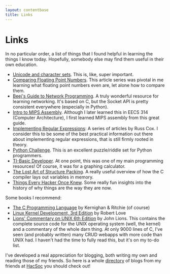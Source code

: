 ```yaml
---
layout: contentbase
title: Links
---
```

# Links

In no particular order, a list of things that I found helpful in learning the
things I know today. Hopefully, somebody else may find them useful in their own
education.

- [Unicode and character sets][joel-unicode]. This is, like, super important.
- [Comparing Floating Point Numbers][float].  This article series was pivotal in
  me learning what floating point numbers even are, let alone how to compare
  them.
- [Beej's Guide to Network Programming][beej].  A truly wonderful resource for
  learning networking.  It's based on C, but the Socket API is pretty consistent
  everywhere (especially in Python).
- [Intro to MIPS Assembly][mips].  Although I later learned this in EECS 314
  (Computer Architecture), I first learned MIPS assembly from this great guide.
- [Implementing Regular Expressions][regex]: A series of articles by Russ Cox. I
  consider this to be some of the best practical information out there about
  implementing regular expressions, that is still firmly rooted in theory.
- [Python Challenge][py-chal].  This is an excellent puzzle/riddle set for
  Python programmers.
- [TI-Basic Developer][tibasicdev].  At one point, this was one of my main
  programming resources!  Of course, it was for a graphing calculator.
- [The Lost Art of Structure Packing][struct]. A really useful overview of how
  the C compiler lays out variables in memory.
- [Things Every Hacker Once Knew][things]. Some really fun insights into the
  history of why things are the way they are now.

[joel-unicode]: http://www.joelonsoftware.com/articles/Unicode.html
[beej]: http://beej.us/guide/bgnet/
[mips]: http://chortle.ccsu.edu/assemblytutorial/index.html
[py-chal]: http://www.pythonchallenge.com/
[tibasicdev]: http://tibasicdev.wikidot.com/
[float]: https://randomascii.wordpress.com/2012/02/25/comparing-floating-point-numbers-2012-edition/
[regex]: https://swtch.com/~rsc/regexp/
[struct]: http://www.catb.org/esr/structure-packing/
[things]: http://www.catb.org/esr/faqs/things-every-hacker-once-knew/

Some books I recommend:

- [The C Programming Language][knr] by Kernighan & Ritchie (of course)
- [Linux Kernel Development, 3rd Edition][lkd] by Robert Love
- [Lions' Commentary on UNIX 6th Edition][unix] by John Lions. This contains the
  complete source code for the UNIX operating system (well, the kernel) and a
  commentary of the whole darn thing. At only 9000 lines of C, I've seen (and
  probably written) many CRUD webapps with more code than UNIX had. I haven't
  had the time to fully read this, but it's on my to-do list.

[knr]: https://www.amazon.com/Programming-Language-Brian-W-Kernighan/dp/0131103628
[lkd]: https://www.amazon.com/Linux-Kernel-Development-Robert-Love/dp/0672329468
[unix]: https://www.amazon.com/Lions-Commentary-Unix-John/dp/1573980137

I've developed a real appreciation for blogging, both writing my own and reading
those of my friends. So here is a
whole [directory](http://hacsoc.org/wiki/directory) of blogs from my friends
at [HacSoc](http://hacsoc.org) you should check out!
